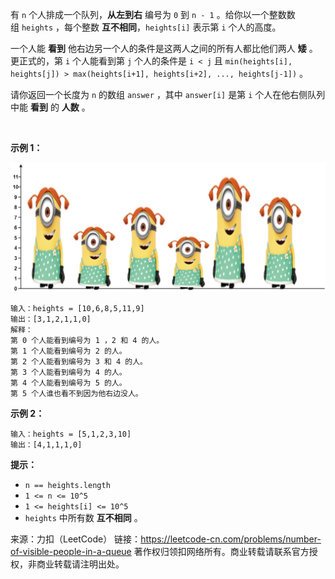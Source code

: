 有 ```n``` 个人排成一个队列，**从左到右** 编号为 ```0``` 到 ```n - 1``` 。给你以一个整数数组 ```heights``` ，每个整数 **互不相同**，```heights[i]``` 表示第 ```i``` 个人的高度。

一个人能 **看到** 他右边另一个人的条件是这两人之间的所有人都比他们两人 **矮** 。更正式的，第 ```i``` 个人能看到第 ```j``` 个人的条件是 ```i < j``` 且 ```min(heights[i], heights[j]) > max(heights[i+1], heights[i+2], ..., heights[j-1])``` 。

请你返回一个长度为 ```n``` 的数组 ```answer``` ，其中 ```answer[i]``` 是第 ```i``` 个人在他右侧队列中能 **看到** 的 **人数** 。

 

**示例 1：**

![img](./1944_1.jpg)
```
输入：heights = [10,6,8,5,11,9]
输出：[3,1,2,1,1,0]
解释：
第 0 个人能看到编号为 1 ，2 和 4 的人。
第 1 个人能看到编号为 2 的人。
第 2 个人能看到编号为 3 和 4 的人。
第 3 个人能看到编号为 4 的人。
第 4 个人能看到编号为 5 的人。
第 5 个人谁也看不到因为他右边没人。
```
**示例 2：**
```
输入：heights = [5,1,2,3,10]
输出：[4,1,1,1,0]
```

**提示：**

* ```n == heights.length```
* ```1 <= n <= 10^5```
* ```1 <= heights[i] <= 10^5```
* ```heights``` 中所有数 **互不相同** 。

来源：力扣（LeetCode）
链接：https://leetcode-cn.com/problems/number-of-visible-people-in-a-queue
著作权归领扣网络所有。商业转载请联系官方授权，非商业转载请注明出处。